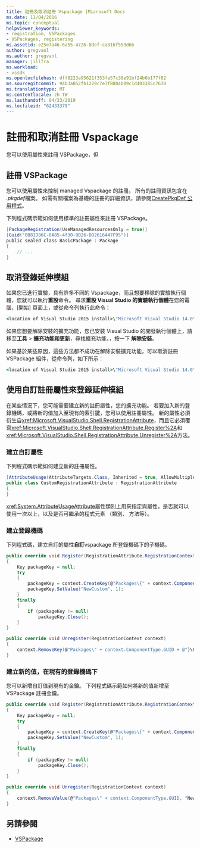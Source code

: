 ```yaml
---
title: 註冊及取消註冊 Vspackage |Microsoft Docs
ms.date: 11/04/2016
ms.topic: conceptual
helpviewer_keywords:
- registration, VSPackages
- VSPackages, registering
ms.assetid: e25e7a46-6a55-4726-8def-ca316f553d6b
author: gregvanl
ms.author: gregvanl
manager: jillfra
ms.workload:
- vssdk
ms.openlocfilehash: dff8223a95621f353fa57c38e91bf24b6b177f82
ms.sourcegitcommit: 94b3a052fb1229c7e7f8804b09c1d403385c7630
ms.translationtype: MT
ms.contentlocale: zh-TW
ms.lasthandoff: 04/23/2019
ms.locfileid: "62433379"
---
```

# <a name="register-and-unregister-vspackages"></a>註冊和取消註冊 Vspackage
您可以使用屬性來註冊 VSPackage，但

## <a name="register-a-vspackage"></a>註冊 VSPackage
 您可以使用屬性來控制 managed Vspackage 的註冊。 所有的註冊資訊包含在 *.pkgdef*檔案。 如需有關檔案為基礎的註冊的詳細資訊，請參閱[CreatePkgDef 公用程式](../extensibility/internals/createpkgdef-utility.md)。

 下列程式碼示範如何使用標準的註冊屬性來註冊 VSPackage。

```csharp
[PackageRegistration(UseManagedResourcesOnly = true)]
[Guid("0B81D86C-0A85-4f30-9B26-DD2616447F95")]
public sealed class BasicPackage : Package
{
    // ...
}
```

## <a name="unregister-an-extension"></a>取消登錄延伸模組
 如果您已進行實驗，具有許多不同的 Vspackage，而且想要移除的實驗執行個體，您就可以執行**重設**命令。 尋求**重設 Visual Studio 的實驗執行個體**在您的電腦，[開始] 頁面上，或從命令列執行此命令：

```cmd
<location of Visual Studio 2015 install>\"Microsoft Visual Studio 14.0\VSSDK\VisualStudioIntegration\Tools\Bin\CreateExpInstance.exe" /Reset /VSInstance=14.0 /RootSuffix=Exp
```

 如果您想要解除安裝的擴充功能，您已安裝 Visual Studio 的開發執行個體上，請移至**工具** > **擴充功能和更新**，尋找擴充功能，，按一下  **解除安裝**。

 如果基於某些原因，這些方法都不成功在解除安裝擴充功能，可以取消註冊 VSPackage 組件，從命令列，如下所示：

```cmd
<location of Visual Studio 2015 install>\"Microsoft Visual Studio 14.0\VSSDK\VisualStudioIntegration\Tools\Bin\regpkg" /unregister <pathToVSPackage assembly>
```

<a name="using-a-custom-registration-attribute-to-register-an-extension"></a>

## <a name="use-a-custom-registration-attribute-to-register-an-extension"></a>使用自訂註冊屬性來登錄延伸模組

在某些情況下，您可能需要建立新的註冊屬性，您的擴充功能。 若要加入新的登錄機碼，或將新的值加入至現有的索引鍵，您可以使用註冊屬性。 新的屬性必須衍生自<xref:Microsoft.VisualStudio.Shell.RegistrationAttribute>，而且它必須覆寫<xref:Microsoft.VisualStudio.Shell.RegistrationAttribute.Register%2A>和<xref:Microsoft.VisualStudio.Shell.RegistrationAttribute.Unregister%2A>方法。

### <a name="create-a-custom-attribute"></a>建立自訂屬性

下列程式碼示範如何建立新的註冊屬性。

```csharp
[AttributeUsage(AttributeTargets.Class, Inherited = true, AllowMultiple = false)]
public class CustomRegistrationAttribute : RegistrationAttribute
{
}
```

 <xref:System.AttributeUsageAttribute>屬性類別上用來指定與屬性，是否就可以使用一次以上，以及是否可繼承的程式元素 （類別、 方法等）。

### <a name="create-a-registry-key"></a>建立登錄機碼

下列程式碼，建立自訂的屬性**自訂**vspackage 所登錄機碼下的子機碼。

```csharp
public override void Register(RegistrationAttribute.RegistrationContext context)
{
    Key packageKey = null;
    try
    {
        packageKey = context.CreateKey(@"Packages\{" + context.ComponentType.GUID + @"}\Custom");
        packageKey.SetValue("NewCustom", 1);
    }
    finally
    {
        if (packageKey != null)
            packageKey.Close();
    }
}

public override void Unregister(RegistrationContext context)
{
    context.RemoveKey(@"Packages\" + context.ComponentType.GUID + @"}\Custom");
}
```

### <a name="create-a-new-value-under-an-existing-registry-key"></a>建立新的值，在現有的登錄機碼下

您可以新增自訂值到現有的金鑰。 下列程式碼示範如何將新的值新增至 VSPackage 註冊金鑰。

```csharp
public override void Register(RegistrationAttribute.RegistrationContext context)
{
    Key packageKey = null;
    try
    {
        packageKey = context.CreateKey(@"Packages\{" + context.ComponentType.GUID + "}");
        packageKey.SetValue("NewCustom", 1);
    }
    finally
    {
        if (packageKey != null)
            packageKey.Close();
    }
}

public override void Unregister(RegistrationContext context)
{
    context.RemoveValue(@"Packages\" + context.ComponentType.GUID, "NewCustom");
}
```

## <a name="see-also"></a>另請參閱
- [VSPackage](../extensibility/internals/vspackages.md)

